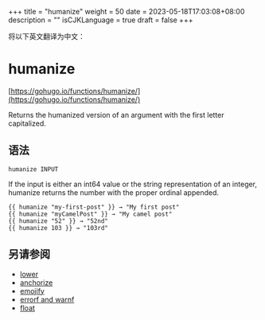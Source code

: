 +++
title = "humanize"
weight = 50
date = 2023-05-18T17:03:08+08:00
description = ""
isCJKLanguage = true
draft = false
+++

将以下英文翻译为中文：
# humanize

[https://gohugo.io/functions/humanize/](https://gohugo.io/functions/humanize/)

Returns the humanized version of an argument with the first letter capitalized.

## 语法

```
humanize INPUT
```

If the input is either an int64 value or the string representation of an integer, humanize returns the number with the proper ordinal appended.

```go-html-template
{{ humanize "my-first-post" }} → "My first post"
{{ humanize "myCamelPost" }} → "My camel post"
{{ humanize "52" }} → "52nd"
{{ humanize 103 }} → "103rd"
```

## 另请参阅

- [lower](https://gohugo.io/functions/lower/)
- [anchorize](https://gohugo.io/functions/anchorize/)
- [emojify](https://gohugo.io/functions/emojify/)
- [errorf and warnf](https://gohugo.io/functions/errorf/)
- [float](https://gohugo.io/functions/float/)
